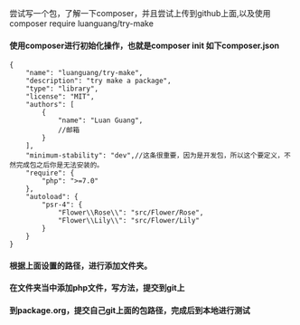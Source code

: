 尝试写一个包，了解一下composer，并且尝试上传到github上面,以及使用
    composer require luanguang/try-make
#### 使用composer进行初始化操作，也就是composer init 如下composer.json
    {
        "name": "luanguang/try-make",
        "description": "try make a package",
        "type": "library",
        "license": "MIT",
        "authors": [
            {
                "name": "Luan Guang",
                //邮箱
            }
        ],
        "minimum-stability": "dev",//这条很重要，因为是开发包，所以这个要定义，不然完成包之后你是无法安装的。
        "require": {
            "php": ">=7.0"
        },
        "autoload": {
            "psr-4": {
                "Flower\\Rose\\": "src/Flower/Rose",
                "Flower\\Lily\\": "src/Flower/Lily"
            }
        }
    }
#### 根据上面设置的路径，进行添加文件夹。
#### 在文件夹当中添加php文件，写方法，提交到git上
#### 到package.org，提交自己git上面的包路径，完成后到本地进行测试
